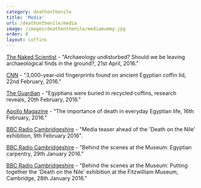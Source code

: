 ```yaml
---
category: deathonthenile
title: 'Media'
url: /deathonthenile/media
image: /images/deathonthenile/mediamummy.jpg
order: 8
layout: coffins
---
```


[The Naked Scientist](https://www.thenakedscientists.com/podcasts/short/archaeology-undisturbed) - "Archaeology undisturbed? Should we be leaving archaeological finds in the ground?, 21st April, 2016."

[CNN](https://edition.cnn.com/2016/02/22/europe/egyptian-fingerprints-coffin-lid/index.html) - "3,000-year-old fingerprints found on ancient Egyptian coffin lid, 22nd February, 2016."

[The Guardian](https://www.theguardian.com/world/2016/feb/20/egyptians-were-buried-in-recycled-coffins-research-reveals) - "Egyptians were buried in recycled coffins, research reveals, 20th February, 2016."

[Apollo Magazine](https://www.apollo-magazine.com/the-importance-of-death-in-everyday-egyptian-life/) - "The importance of death in everyday Egyptian life, 16th February, 2016."

[BBC Radio Cambridgeshire](https://fb.watch/3mtD1njcMQ/) - "Media teaser ahead of the 'Death on the Nile' exhibition, 9th February 2016". 

[BBC Radio Cambridgeshire](https://fb.watch/3mtOIU_FlK/) - "Behind the scenes at the Museum: Egyptian carpentry, 29th January 2016."

[BBC Radio Cambridgeshire](https://fb.watch/3mtGhfd7zz/) - "Behind the scenes at the Museum: Putting together the 'Death on the Nile' exhibition at the Fitzwilliam Museum, Cambridge, 28th January 2016."







